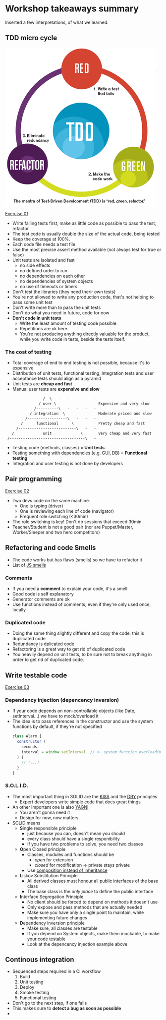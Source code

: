 # Workshop takeaways summary
Inserted a few interpretations, of what we learned.

## TDD micro cycle

![cycle](./tdd.gif)

[Exercise 01](/src/exercise-01/)

- Write failing tests first, make as little code as possible to pass the test, refactor.
- The test code is usually double the size of the actual code, being tested
- Keep the coverage at 100%. 
- Each code file needs a test file
- Use the most precise assert method available (not always test for true or false)
- Unit tests are isolated and fast
  - no side effects
  - no defined order to run
  - no dependencies on each other
  - no dependencies of system objects
  - no use of timeouts or timers
- Don't test the libraries (they need therir own tests)
- You're not allowed to write any production code, that's not helping to pass some unit test
- Don't write more than to pass the unit tests
- Don't do what you need in future, code for now
- **Don't code in unit tests**
  - Write the least amount of testing code possible
  - Repetitions are ok here. 
  - You're not producing anything directly valuable for the product, while you write code in tests, beside the tests itself.

### The cost of testing
- Total coverage of end to end testing is not possible, because it's to expensive
- Distribution of unit tests, functional testing, integration tests and user acceptance tests should align as a pyramid
- Unit tests are **cheap and fast**
- Manual user tests are **expensive and slow**
```
                 /  \   -   -   -   -   -
               / user \                   Expensive and very slow
             /----------\   -   -   -   -
           / integration  \               Moderate priced and slow
         /------------------\   -   -   - 
       /      functional      \           Pretty cheap and fast
     /--------------------------\   -   -  
   /             unit             \       Very cheap and very fast
 /----------------------------------\   -
```
- Testing code (methods, classes) = **Unit tests**
- Testing something with dependencies (e.g. GUI, DB) = **Functional testing**
- Integration and user testing is not done by developers

## Pair programming

[Exercise 02](/src/exercise-02/)

- Two devs code on the same machine.
  - One is typing (driver)
  - One is reviewing each line of code (navigator)
  - Frequent role switching (<30min)
- The role switching is key! Don't do sessions that exceed 30min
- Teacher/Student is not a good pair (nor are Puppet/Master, Worker/Sleeper and two hero competitors)

## Refactoring and code Smells
- The code works but has flaws (smells) so we have to refactor it
- List of [JS smells](http://elijahmanor.com/javascript-smells/)

### Comments
- If you need a **comment** to explain your code, it's a smell
- Good code is self explanatory
- Generator comments are ok
- Use functions instead of comments, even if they're only used once, locally

### Duplicated code
- Doing the same thing slightly different and copy the code, this is duplicated code
- Redundancy is dplicated code
- Refactoring is a great way to get rid of duplicated code
- You heavily depend on unit tests, to be sure not to break anything in order to get rid of duplicated code.

## Write testable code

[Exercise 03](/src/exercise-03/)

### Dependency injection (depencency inversion)
- If your code depends on non-controllable objects (like Date, setInterval...) we have to mock/overload it
- The idea is to pass references in the constructor and use the system functions by default, if they're not specified
  ```js
  class Alarm {
    constructor (
      seconds,
      interval = window.setInterval  // <- system function overloading
    ) {
      // [...]
    }
  }
  ```

### S.O.L.I.D.
- The most important thing in SOLID are the [KISS](https://en.wikipedia.org/wiki/KISS_principle) and the [DRY](https://en.wikipedia.org/wiki/Don%27t_repeat_yourself) principles
  - Expert developers write simple code that does great things
- An other important one is also [YAGNI](https://en.wikipedia.org/wiki/You_aren%27t_gonna_need_it)
  - You aren't gonna need it
  - Design for now, now matters
- SOLID means
  - **S**ingle responsible principle
    - just because you can, doesn't mean you should
    - every class should have a single responibility
    - If you have two problems to solve, you need two classes
  - **O**pen Closed principle
    - Classes, modules and functions should be
      - *open* for extension
      - *closed* for modification -> private stays private
    - Use [composition instead of inheritance](https://en.wikipedia.org/wiki/Composition_over_inheritance)
  - **L**iskov Substitution Principle
    - All derived classes must honour all public interfaces of the base class
    - The base class is the *only place* to define the public interface
  - **I**nterface Segregation Principle
    - No client should be forced to depend on methods it doesn't use
    - Only expose and pass methods that are actually needed
    - Make sure you have only a single point to maintain, while implementing future changes
  - **D**ependency inversion principle
    - Make sure, all classes are testable
    - If you depend on System objects, make them mockable, to make your code testable
    - Look at the depencency injection example above

## Continous integration
- Sequenced steps required in a CI workflow
  1. Build
  1. Unit testing
  1. Deploy
  1. Smoke testing
  1. Functional testing
- Don't go to the next step, if one fails
- This makes sure to **detect a bug as soon as possible**
- 
